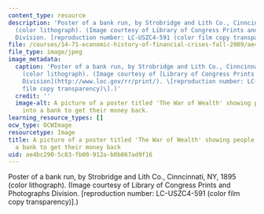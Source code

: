 ```yaml
---
content_type: resource
description: 'Poster of a bank run, by Strobridge and Lith Co., Cinncinnati, NY, 1895
  (color lithograph). (Image courtesy of Library of Congress Prints and Photographs
  Division. [reproduction number: LC-USZC4-591 (color film copy transparency)].)'
file: /courses/14-71-economic-history-of-financial-crises-fall-2009/ae4bc2905c83fb00912ab0b867ad9f16_14-71f06-th.jpg
file_type: image/jpeg
image_metadata:
  caption: 'Poster of a bank run, by Strobridge and Lith Co., Cinncinnati, NY, 1895
    (color lithograph). (Image courtesy of [Library of Congress Prints and Photographs
    Division](http://www.loc.gov/rr/print/). \[reproduction number: LC-USZC4-591 (color
    film copy transparency)\].)'
  credit: ''
  image-alt: A picture of a poster titled 'The War of Wealth' showing people running
    into a bank to get their money back.
learning_resource_types: []
ocw_type: OCWImage
resourcetype: Image
title: A picture of a poster titled 'The War of Wealth' showing people running into
  a bank to get their money back
uid: ae4bc290-5c83-fb00-912a-b0b867ad9f16
---
```

Poster of a bank run, by Strobridge and Lith Co., Cinncinnati, NY, 1895 (color lithograph). (Image courtesy of Library of Congress Prints and Photographs Division. [reproduction number: LC-USZC4-591 (color film copy transparency)].)

